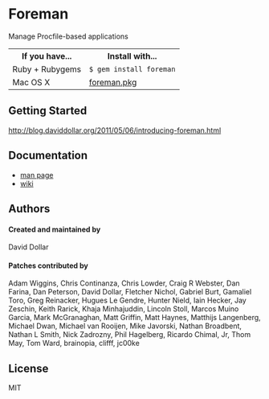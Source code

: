# Foreman

Manage Procfile-based applications

<table>
  <tr>
    <th>If you have...</th>
    <th>Install with...</th>
  </tr>
  <tr>
    <td>Ruby + Rubygems</td>
    <td style="text-align: left"><code>$ gem install foreman</code></td>
  </tr>
  <tr>
    <td>Mac OS X</td>
    <td style="text-align: left"><a href="http://assets.foreman.io/foreman/foreman.pkg">foreman.pkg</a></td>
  </tr>
</table>

## Getting Started

http://blog.daviddollar.org/2011/05/06/introducing-foreman.html

## Documentation

* [man page](http://ddollar.github.com/foreman)
* [wiki](http://github.com/ddollar/foreman/wiki)

## Authors

#### Created and maintained by
David Dollar

#### Patches contributed by
Adam Wiggins, Chris Continanza, Chris Lowder, Craig R Webster, Dan Farina, Dan Peterson, David Dollar, Fletcher Nichol, Gabriel Burt, Gamaliel Toro, Greg Reinacker, Hugues Le Gendre, Hunter Nield, Iain Hecker, Jay Zeschin, Keith Rarick, Khaja Minhajuddin, Lincoln Stoll, Marcos Muino Garcia, Mark McGranaghan, Matt Griffin, Matt Haynes, Matthijs Langenberg, Michael Dwan, Michael van Rooijen, Mike Javorski, Nathan Broadbent, Nathan L Smith, Nick Zadrozny, Phil Hagelberg, Ricardo Chimal, Jr, Thom May, Tom Ward, brainopia, clifff, jc00ke

## License

MIT

